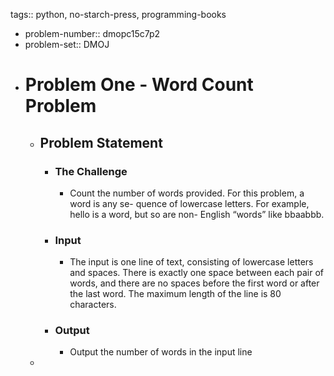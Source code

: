 tags:: python, no-starch-press, programming-books

- problem-number::  dmopc15c7p2
- problem-set:: DMOJ
- # Problem One - Word Count Problem
	- ## Problem Statement
		- ### The Challenge
			- Count the number of words provided. For this problem, a word is any se-
			  quence of lowercase letters. For example, hello is a word, but so are non-
			  English “words” like bbaabbb.
		- ### Input
			- The input is one line of text, consisting of lowercase letters and spaces.
			  There is exactly one space between each pair of words, and there are no
			  spaces before the first word or after the last word.
			  The maximum length of the line is 80 characters.
		- ### Output
			- Output the number of words in the input line
	-